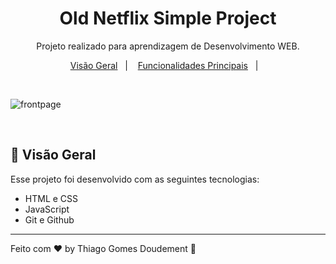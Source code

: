 <h1 align="center"> Old Netflix Simple Project </h1>

<p align="center">
Projeto realizado para aprendizagem de Desenvolvimento WEB.
</p>

<p align="center">
  <a href="#-Visão Geral">Visão Geral</a>&nbsp;&nbsp;&nbsp;|&nbsp;&nbsp;&nbsp;
  <a href="#-Funcionalidades Principais">Funcionalidades Principais</a>&nbsp;&nbsp;&nbsp;|&nbsp;&nbsp;&nbsp;

</p>

<br>

![frontpage](https://github.com/thdoudement/netflix-simple-project/assets/110927878/4762ad61-4c08-47b9-a361-f4f0fd1def27)

<br>

## 🚀 Visão Geral

Esse projeto foi desenvolvido com as seguintes tecnologias:

- HTML e CSS
- JavaScript
- Git e Github

---

Feito com ♥ by Thiago Gomes Doudement :wave:

